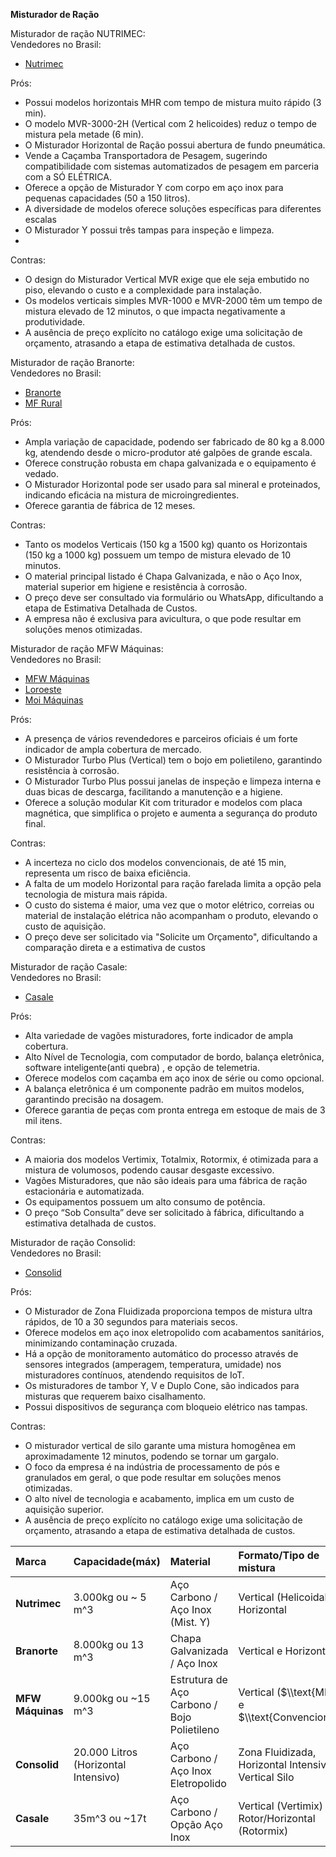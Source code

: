 **Misturador de Ração**

Misturador de ração NUTRIMEC:  
Vendedores no Brasil: 

* [Nutrimec](https://www.nutrimec.ind.br/misturador-de-racao)

Prós:

* Possui modelos horizontais MHR com tempo de mistura muito rápido (3 min).  
* O modelo MVR-3000-2H (Vertical com 2 helicoides) reduz o tempo de mistura pela metade (6 min).  
* O Misturador Horizontal de Ração possui abertura de fundo pneumática.  
* Vende a Caçamba Transportadora de Pesagem, sugerindo compatibilidade com sistemas automatizados de pesagem em parceria com a SÓ ELÉTRICA.  
* Oferece a opção de Misturador Y com corpo em aço inox para pequenas capacidades (50 a 150 litros).  
* A diversidade de modelos oferece soluções específicas para diferentes escalas  
* O Misturador Y possui três tampas para inspeção e limpeza.  
* 


Contras: 

* O design do Misturador Vertical MVR exige que ele seja embutido no piso, elevando o custo e a complexidade para instalação.  
* Os modelos verticais simples MVR-1000 e MVR-2000 têm um tempo de mistura elevado de 12 minutos, o que impacta negativamente a produtividade.  
* A ausência de preço explícito no catálogo exige uma solicitação de orçamento, atrasando a etapa de estimativa detalhada de custos.

Misturador de ração Branorte:  
Vendedores no Brasil: 

* [Branorte](https://mbranorte.com.br)  
* [MF Rural](https://www.mfrural.com.br)

Prós:

* Ampla variação de capacidade, podendo ser fabricado de 80 kg a 8.000 kg, atendendo desde o micro-produtor até galpões de grande escala.  
* Oferece construção robusta em chapa galvanizada e o equipamento é vedado.  
* O Misturador Horizontal pode ser usado para sal mineral e proteinados, indicando eficácia na mistura de microingredientes.  
* Oferece garantia de fábrica de 12 meses.

Contras:

* Tanto os modelos Verticais (150 kg a 1500 kg) quanto os Horizontais (150 kg a 1000 kg) possuem um tempo de mistura elevado de 10 minutos.  
* O material principal listado é Chapa Galvanizada, e não o Aço Inox, material superior em higiene e resistência à corrosão.  
* O preço deve ser consultado via formulário ou WhatsApp, dificultando a etapa de Estimativa Detalhada de Custos.  
* A empresa não é exclusiva para avicultura, o que pode resultar em soluções menos otimizadas.


Misturador de ração MFW Máquinas:  
Vendedores no Brasil:

* [MFW Máquinas](https://www.mfwmaquinas.com.br/misturador-de-racao)  
* [Loroeste](https://loroeste.com.br)  
* [Moi Máquinas](https://moimaquinas.com)

Prós:

* A presença de vários revendedores e parceiros oficiais é um forte indicador de ampla cobertura de mercado.  
* O Misturador Turbo Plus (Vertical) tem o bojo em polietileno, garantindo resistência à corrosão.  
* O Misturador Turbo Plus possui janelas de inspeção e limpeza interna e duas bicas de descarga, facilitando a manutenção e a higiene.  
* Oferece a solução modular Kit com triturador e modelos com placa magnética, que simplifica o projeto e aumenta a segurança do produto final.

Contras:

* A incerteza no ciclo dos modelos convencionais, de até 15 min, representa um risco de baixa eficiência.  
* A falta de um modelo Horizontal para ração farelada limita a opção pela tecnologia de mistura mais rápida.  
* O custo do sistema é maior, uma vez que o motor elétrico, correias ou material de instalação elétrica não acompanham o produto, elevando o custo de aquisição.  
* O preço deve ser solicitado via "Solicite um Orçamento", dificultando a comparação direta e a estimativa de custos


Misturador de ração Casale:  
Vendedores no Brasil:

* [Casale](https://casale.com.br/rx-270-techbull)

Prós:

* Alta variedade de vagões misturadores, forte indicador de ampla cobertura.  
* Alto Nível de Tecnologia, com computador de bordo, balança eletrônica, software inteligente(anti quebra) , e opção de telemetria.  
* Oferece modelos com caçamba em aço inox de série ou como opcional.  
* A balança eletrônica é um componente padrão em muitos modelos, garantindo precisão na dosagem.  
* Oferece garantia de peças com pronta entrega em estoque de mais de 3 mil itens.

Contras:

* A maioria dos modelos Vertimix, Totalmix, Rotormix, é otimizada para a mistura de volumosos, podendo causar desgaste excessivo.  
* Vagões Misturadores, que não são ideais para uma fábrica de ração estacionária e automatizada.  
* Os equipamentos possuem um alto consumo de potência.  
* O preço “Sob Consulta” deve ser solicitado à fábrica, dificultando a estimativa detalhada de custos.

Misturador de ração Consolid:  
Vendedores no Brasil:

* [Consolid](https://www.consolid.com.br/produtos)

Prós:

* O Misturador de Zona Fluidizada proporciona tempos de mistura ultra rápidos, de 10 a 30 segundos para materiais secos.  
* Oferece modelos em aço inox eletropolido com acabamentos sanitários, minimizando contaminação cruzada.  
* Há a opção de monitoramento automático do processo através de sensores integrados (amperagem, temperatura, umidade) nos misturadores contínuos, atendendo requisitos de IoT.  
* Os misturadores de tambor Y, V e Duplo Cone, são indicados para misturas que requerem baixo cisalhamento.  
* Possui dispositivos de segurança com bloqueio elétrico nas tampas.

Contras:

* O misturador vertical de silo garante uma mistura homogênea em aproximadamente 12 minutos, podendo se tornar um gargalo.  
* O foco da empresa é na indústria de processamento de pós e granulados em geral, o que pode resultar em soluções menos otimizadas.  
* O alto nível de tecnologia e acabamento, implica em um custo de aquisição superior.  
* A ausência de preço explícito no catálogo exige uma solicitação de orçamento, atrasando a etapa de estimativa detalhada de custos.

| Marca | Capacidade(máx) | Material | Formato/Tipo de mistura | Valor |
| :---- | :---- | :---- | :---- | :---- |
| **Nutrimec** | 3.000kg ou \~ 5 m^3 | Aço Carbono / Aço Inox (Mist. Y) | Vertical (Helicoidal) e Horizontal | Sob Consulta |
| **Branorte** | 8.000kg ou 13 m^3 | Chapa Galvanizada / Aço Inox | Vertical e Horizontal | Sob Consulta |
| **MFW Máquinas** | 9.000kg ou \~15 m^3 | Estrutura de Aço Carbono / Bojo Polietileno | Vertical ($\\text{MRO}$ e $\\text{Convencional}$) | Sob Consulta |
| **Consolid** | 20.000 Litros (Horizontal Intensivo) | Aço Carbono / Aço Inox Eletropolido | Zona Fluidizada, Horizontal Intensivo, Vertical Silo | Sob Consulta |
| **Casale** | 35m^3 ou \~17t | Aço Carbono / Opção Aço Inox | Vertical (Vertimix) e Rotor/Horizontal (Rotormix) | Sob Consulta |

